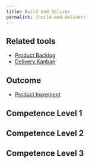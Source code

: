 ```yaml
---
title: Build and Deliver
permalink: /build-and-deliver/
---
```


## Related tools

* [Product Backlog](https://manual.advancedproductowner.com/product-backlog/)
* [Delivery Kanban](https://manual.advancedproductowner.com/delivery-kanban/)

## Outcome

* [Product Increment](https://manual.advancedproductowner.com/product-increment/)

## Competence Level 1

## Competence Level 2

## Competence Level 3
